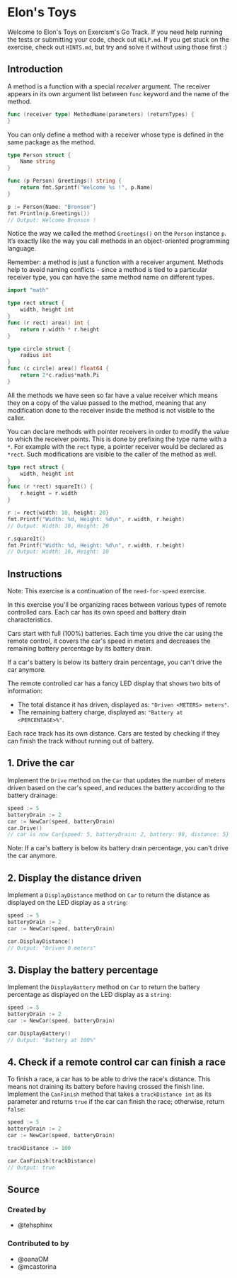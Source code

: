 # Elon's Toys

Welcome to Elon's Toys on Exercism's Go Track.
If you need help running the tests or submitting your code, check out `HELP.md`.
If you get stuck on the exercise, check out `HINTS.md`, but try and solve it without using those first :)

## Introduction

A method is a function with a special _receiver_ argument. The receiver appears in its own argument list between `func` keyword and the name of the method.

```go
func (receiver type) MethodName(parameters) (returnTypes) {
}
```

You can only define a method with a receiver whose type is defined in the same package as the method.

```go
type Person struct {
	Name string
}

func (p Person) Greetings() string {
	return fmt.Sprintf("Welcome %s !", p.Name)
}

p := Person{Name: "Bronson"}
fmt.Println(p.Greetings())
// Output: Welcome Bronson !
```

Notice the way we called the method `Greetings()` on the `Person` instance `p`.
It’s exactly like the way you call methods in an object-oriented programming language.

Remember: a method is just a function with a receiver argument.
Methods help to avoid naming conflicts - since a method is tied to a particular receiver type, you can have the same method name on different types.

```go
import "math"

type rect struct {
	width, height int
}
func (r rect) area() int {
	return r.width * r.height
}

type circle struct {
	radius int
}
func (c circle) area() float64 {
	return 2*c.radius*math.Pi
}
```

All the methods we have seen so far have a value receiver which means they on a copy of the value passed to the method, meaning that any modification done to the receiver inside the method is not visible to the caller.

You can declare methods with pointer receivers in order to modify the value to which the receiver points.
This is done by prefixing the type name with a `*`.
For example with the `rect` type, a pointer receiver would be declared as `*rect`.
Such modifications are visible to the caller of the method as well.

```go
type rect struct {
	width, height int
}
func (r *rect) squareIt() {
	r.height = r.width
}

r := rect{width: 10, height: 20}
fmt.Printf("Width: %d, Height: %d\n", r.width, r.height)
// Output: Width: 10, Height: 20

r.squareIt()
fmt.Printf("Width: %d, Height: %d\n", r.width, r.height)
// Output: Width: 10, Height: 10
```

## Instructions

Note: This exercise is a continuation of the `need-for-speed` exercise.

In this exercise you'll be organizing races between various types of remote controlled cars. Each car has its own speed and battery drain characteristics.

Cars start with full (100%) batteries. Each time you drive the car using the remote control, it covers the car's speed in meters and decreases the remaining battery percentage by its battery drain.

If a car's battery is below its battery drain percentage, you can't drive the car anymore.

The remote controlled car has a fancy LED display that shows two bits of information:

- The total distance it has driven, displayed as: `"Driven <METERS> meters"`.
- The remaining battery charge, displayed as: `"Battery at <PERCENTAGE>%"`.

Each race track has its own distance. Cars are tested by checking if they can finish the track without running out of battery.

## 1. Drive the car

Implement the `Drive` method on the `Car` that updates the number of meters driven based on the car's speed, and reduces the battery according to the battery drainage:

```go
speed := 5
batteryDrain := 2
car := NewCar(speed, batteryDrain)
car.Drive()
// car is now Car{speed: 5, batteryDrain: 2, battery: 98, distance: 5}
```

Note: If a car's battery is below its battery drain percentage, you can't drive the car anymore.

## 2. Display the distance driven

Implement a `DisplayDistance` method on `Car` to return the distance as displayed on the LED display as a `string`:

```go
speed := 5
batteryDrain := 2
car := NewCar(speed, batteryDrain)

car.DisplayDistance()
// Output: "Driven 0 meters"
```

## 3. Display the battery percentage

Implement the `DisplayBattery` method on `Car` to return the battery percentage as displayed on the LED display as a `string`:

```go
speed := 5
batteryDrain := 2
car := NewCar(speed, batteryDrain)

car.DisplayBattery()
// Output: "Battery at 100%"
```

## 4. Check if a remote control car can finish a race

To finish a race, a car has to be able to drive the race's distance. This means not draining its battery before having crossed the finish line. Implement the `CanFinish` method that takes a `trackDistance int` as its parameter and returns `true` if the car can finish the race; otherwise, return `false`:

```go
speed := 5
batteryDrain := 2
car := NewCar(speed, batteryDrain)

trackDistance := 100

car.CanFinish(trackDistance)
// Output: true
```

## Source

### Created by

- @tehsphinx

### Contributed to by

- @oanaOM
- @mcastorina